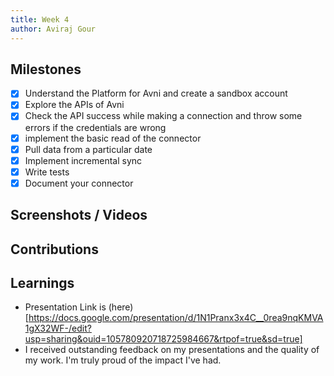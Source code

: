 ```yaml
---
title: Week 4
author: Aviraj Gour
---
```


## Milestones
- [x] Understand the Platform for Avni and create a sandbox account
- [x] Explore the APIs of Avni
- [x] Check the API success while making a connection and throw some errors if the credentials are wrong
- [x] implement the basic read of the connector
- [x] Pull data from a particular date
- [x] Implement incremental sync
- [x] Write tests
- [x] Document your connector

## Screenshots / Videos 

## Contributions

## Learnings

- Presentation Link is (here)[https://docs.google.com/presentation/d/1N1Pranx3x4C__0rea9nqKMVA1gX32WF-/edit?usp=sharing&ouid=105780920718725984667&rtpof=true&sd=true]
- I received outstanding feedback on my presentations and the quality of my work. I'm truly proud of the impact I've had.